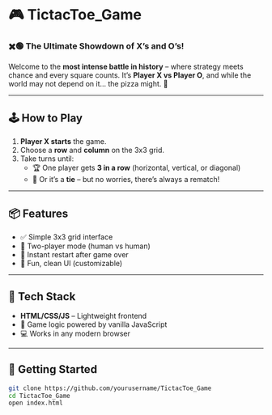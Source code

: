 # 🎮 TictacToe_Game

### ✖️🟢 The Ultimate Showdown of X’s and O’s!

Welcome to the **most intense battle in history** – where strategy meets chance and every square counts. It’s **Player X vs Player O**, and while the world may not depend on it... the pizza might. 🍕

---

## 🕹️ How to Play

1. **Player X starts** the game.
2. Choose a **row** and **column** on the 3x3 grid.
3. Take turns until:
   - 🏆 One player gets **3 in a row** (horizontal, vertical, or diagonal)
   - 🤝 Or it’s a **tie** – but no worries, there’s always a rematch!

---

## 📦 Features

- ✅ Simple 3x3 grid interface
- 🤖 Two-player mode (human vs human)
- 🔁 Instant restart after game over
- 🎨 Fun, clean UI (customizable)

---

## 🧱 Tech Stack

- **HTML/CSS/JS** – Lightweight frontend
- 🧠 Game logic powered by vanilla JavaScript
- 💻 Works in any modern browser

---

## 🚀 Getting Started

```bash
git clone https://github.com/yourusername/TictacToe_Game
cd TictacToe_Game
open index.html
